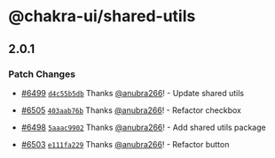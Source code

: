 # @chakra-ui/shared-utils

## 2.0.1

### Patch Changes

- [#6499](https://github.com/chakra-ui/chakra-ui/pull/6499)
  [`d4c55b5db`](https://github.com/chakra-ui/chakra-ui/commit/d4c55b5dbf24421aa3050fc7823fd948fb63378a)
  Thanks [@anubra266](https://github.com/anubra266)! - Update shared utils

* [#6505](https://github.com/chakra-ui/chakra-ui/pull/6505)
  [`403aab76b`](https://github.com/chakra-ui/chakra-ui/commit/403aab76bd4a63569869cb6648495414e4a90b16)
  Thanks [@anubra266](https://github.com/anubra266)! - Refactor checkbox

- [#6498](https://github.com/chakra-ui/chakra-ui/pull/6498)
  [`5aaac9902`](https://github.com/chakra-ui/chakra-ui/commit/5aaac9902c2c26790831bb5f0fdab99eb2dee99a)
  Thanks [@anubra266](https://github.com/anubra266)! - Add shared utils package

* [#6503](https://github.com/chakra-ui/chakra-ui/pull/6503)
  [`e111fa229`](https://github.com/chakra-ui/chakra-ui/commit/e111fa229227a90c8caf541b2e51cf6c80229e6e)
  Thanks [@anubra266](https://github.com/anubra266)! - Refactor button
